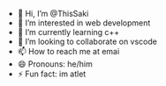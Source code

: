 - 👋 Hi, I’m @ThisSaki
- 👀 I’m interested in web development
- 🌱 I’m currently learning c++
- 💞️ I’m looking to collaborate on vscode
- 📫 How to reach me at emai
- 😄 Pronouns: he/him
- ⚡ Fun fact: im atlet

<!---
ThisSaki/ThisSaki is a ✨ special ✨ repository because its `README.md` (this file) appears on your GitHub profile.
You can click the Preview link to take a look at your changes.
--->
